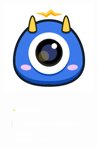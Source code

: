 <!--  封面  -->
![logo](_media/icon.svg)


<h1 style="color:#fff;font-family:'PangMenZhengDao'">
  ve<span style="color:#fed24a">-</span>charts
</h1>

<blockquote>
  <p style="color:#fff;">DPD-数据产品研发部前端组件库</p>
</blockquote>

<ul style="color:#fff">
  <li>简单而轻便</li>
  <li>在线修改静态HTML文件</li>
</ul>


<!-- <p> -->
  <!-- <img src="/_media/icon.svg" data-origin="_media/icon.svg" alt="logo"> -->
<!-- </p> -->

<!-- <h1>ve-charts</h1> -->

<!-- <blockquote> -->
  <!-- <p>DPD-数据产品研发部前端组件库</p> -->
<!-- </blockquote> -->

<!-- <ul> -->
<!-- <li>简单而轻便</li> -->
<!-- <li>在线修改静态HTML文件</li> -->
<!-- </ul> -->
 <!--[GitHub](#) -->
 <!--[Get Started](base-quickstart.md) -->
